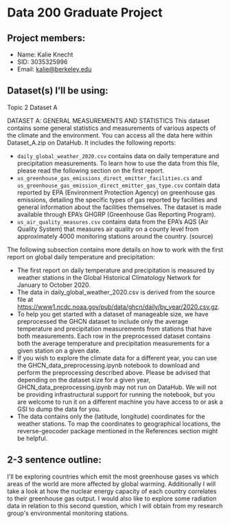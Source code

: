 # Data 200 Graduate Project

## Project members:
* Name: Kalie Knecht
* SID: 3035325996
* Email: kalie@berkeley.edu

## Dataset(s) I’ll be using: 
Topic 2 Dataset A

DATASET A: GENERAL MEASUREMENTS AND STATISTICS
This dataset contains some general statistics and measurements of various aspects of the climate and the environment. You can access all the data here within Dataset_A.zip on DataHub. It includes the following reports:

* `daily_global_weather_2020.csv` contains data on daily temperature and precipitation measurements. To learn how to use the data from this file, please read the following section on the first report.
* `us_greenhouse_gas_emissions_direct_emitter_facilities.cs` and `us_greenhouse_gas_emission_direct_emitter_gas_type.csv` contain data reported by EPA (Environment Protection Agency) on greenhouse gas emissions, detailing the specific types of gas reported by facilities and general information about the facilities themselves. The dataset is made available through EPA’s GHGRP (Greenhouse Gas Reporting Program).
* `us_air_quality_measures.csv` contains data from the EPA’s AQS (Air Quality System) that measures air quality on a county level from approximately 4000 monitoring stations around the country. (source)

The following subsection contains more details on how to work with the first report on global daily temperature and precipitation:
* The first report on daily temperature and precipitation is measured by weather stations in the Global Historical Climatology Network for January to October 2020.
* The data in daily_global_weather_2020.csv is derived from the source file at https://www1.ncdc.noaa.gov/pub/data/ghcn/daily/by_year/2020.csv.gz.
* To help you get started with a dataset of manageable size, we have preprocessed the GHCN dataset to include only the average temperature and precipitation measurements from stations that have both measurements. Each row in the preprocessed dataset contains both the average temperature and precipitation measurements for a given station on a given date.
* If you wish to explore the climate data for a different year, you can use the GHCN_data_preprocessing.ipynb notebook to download and perform the preprocessing described above. Please be advised that depending on the dataset size for a given year, GHCN_data_preprocessing.ipynb may not run on DataHub. We will not be providing infrastructural support for running the notebook, but you are welcome to run it on a different machine you have access to or ask a GSI to dump the data for you.
* The data contains only the (latitude, longitude) coordinates for the weather stations. To map the coordinates to geographical locations, the reverse-geocoder package mentioned in the References section might be helpful.

## 2-3 sentence outline:  
I'll be exploring countries which emit the most greenhouse gases vs which areas of the world are more affected by global warming. Additionally I will take a look at how the nuclear energy capacity of each country correlates to their greenhouse gas output. I would also like to explore some radiation data in relation to this second question, which I will obtain from my research group's environmental monitoring stations.
